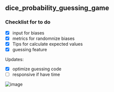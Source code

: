 ## dice_probability_guessing_game
### Checklist for to do
- [X] input for biases
- [X] metrics for randomnize biases
- [X] Tips for calculate expected values
- [X] guessing feature

Updates:
- [X] optimize guessing code
- [ ] responsive if have time

![image](https://user-images.githubusercontent.com/77596290/217139521-899054f5-855e-43b0-a6db-3901de99e4c8.png)
